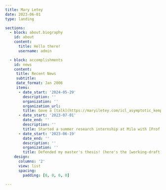 ```yaml
---
title: Mary Letey
date: 2023-06-01
type: landing

sections:
  - block: about.biography
    id: about
    content:
      title: Hello there!
      username: admin

  - block: accomplishments
    id: news
    content:
     title: Recent News
     subtitle:
     date_format: Jan 2006
     items:
      - date_start: '2024-05-29'
        description: ''
        organization: ''
        organization_url: 
        title: Gave a [talk](https://maryiletey.com/icl_asymptotic_kempner_24.pdf) about in-context-learning at Kempner Institute's ['Spring into Science' day](https://kempnerinstitute.harvard.edu/news/kempner-community-springs-into-science/), and presented posters at [DIMACS Modelling Randomness workshop](https://rmt4ai.github.io) and [Princeton ML Theory Summer School](https://mlschool.princeton.edu).
      - date_start: '2023-07-01'
        date_end: ''
        description: ''
        title: Started a summer research internship at Mila with [Prof Siamak Ravanbakhsh](https://siamak.page)
      - date_start: '2023-06-19'
        date_end: ''
        description: ''
        organization: ''
        title: Defended my master's thesis! (here's the [working-draft](https://maryiletey.com/PSIEssay2023.pdf))
    design:
      columns: '2'
      view: list
      spacing:
        padding: [0, 0, 0, 0]
        
---
```

